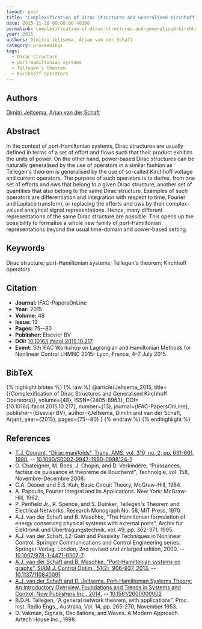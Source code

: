 ```yaml
---
layout: post
title: "Complexification of Dirac Structures and Generalised Kirchhoff Operators"
date: 2015-11-10 00:00:00 +0100
permalink: complexification-of-dirac-structures-and-generalised-kirchhoff-operators
year: 2015
authors: Dimitri Jeltsema, Arjan van der Schaft
category: proceedings
tags:
  - Dirac structure
  - port-Hamiltonian systems
  - Tellegen's theorem
  - Kirchhoff operators
---
```

 
## Authors
[Dimitri Jeltsema](authors/dimitri-jeltsema), [Arjan van der Schaft](authors/arjan-van-der-schaft)
 
## Abstract
In the context of port-Hamiltonian systems, Dirac structures are usually defined in terms of a set of effort and flows such that their product exhibits the units of power. On the other hand, power-based Dirac structures can be naturally generalised by the use of operators in a similar fashion as Tellegen's theorem is generalised by the use of so-called Kirchhoff voltage and current operators. The purpose of such operators is to derive, from one set of efforts and ows that belong to a given Dirac structure, another set of quantities that also belong to the same Dirac structure. Examples of such operators are differentiation and integration with respect to time, Fourier and Laplace transform, or replacing the efforts and ows by their complex-valued analytical signal representations. Hence, many different representations of the same Dirac structure are possible. This opens up the possibility to formalise a whole new family of port-Hamiltonian representations beyond the usual time-domain and power-based setting.
 
## Keywords
Dirac structure; port-Hamiltonian systems; Tellegen's theorem; Kirchhoff operators
 
## Citation
- **Journal:** IFAC-PapersOnLine
- **Year:** 2015
- **Volume:** 48
- **Issue:** 13
- **Pages:** 75--80
- **Publisher:** Elsevier BV
- **DOI:** [10.1016/j.ifacol.2015.10.217](https://doi.org/10.1016/j.ifacol.2015.10.217)
- **Event:** 5th IFAC Workshop on Lagrangian and Hamiltonian Methods for Nonlinear Control LHMNC 2015- Lyon, France, 4–7 July 2015
 
## BibTeX
{% highlight bibtex %}
{% raw %}
@article{Jeltsema_2015,
  title={{Complexification of Dirac Structures and Generalised Kirchhoff Operators}},
  volume={48},
  ISSN={2405-8963},
  DOI={10.1016/j.ifacol.2015.10.217},
  number={13},
  journal={IFAC-PapersOnLine},
  publisher={Elsevier BV},
  author={Jeltsema, Dimitri and van der Schaft, Arjan},
  year={2015},
  pages={75--80}
}
{% endraw %}
{% endhighlight %}
 
## References
- [T.J. Courant, “Dirac manifolds”, Trans. AMS, vol. 319, no. 2, pp. 631-661, 1990.](dirac-manifolds) -- [10.1090/S0002-9947-1990-0998124-1](https://doi.org/10.1090/S0002-9947-1990-0998124-1)
- G. Chateigner, M. Boes, J. Chopin, and D. Verkindére, “Puissances, facteur de puissance et théoréme de Boucherot”, Technolgie, vol. 158, Novembre-Décembre 2008.
- C.A. Desoer and E.S. Kuh, Basic Circuit Theory, McGraw-Hill, 1984.
- A. Papoulis, Fourier Integral and its Applications. New York: McGraw- Hill, 1962.
- P. Penfield Jr., R. Spence, and S. Duinker, Tellegen's Theorem and Electrical Networks. Research Monograph No. 58, MIT Press, 1970.
- A.J. van der Schaft and B. Maschke, “The Hamiltonian formulation of energy conserving physical systems with external ports”, Archiv für Elektronik und Ubertragungstechnik, vol. 49, pp. 362-371, 1995.
- A.J. van der Schaft, L2-Gain and Passivity Techniques in Nonlinear Control, Springer Communications and Control Engineering series. Springer-Verlag, London, 2nd revised and enlarged edition, 2000. -- [10.1007/978-1-4471-0507-7](https://doi.org/10.1007/978-1-4471-0507-7)
- [A.J. van der Schaft and B. Maschke, “Port-Hamiltonian systems on graphs”, SIAM J. Control Optim., 51(2), 906-937, 2013.](port-hamiltonian-systems-on-graphs) -- [10.1137/110840091](https://doi.org/10.1137/110840091)
- [A.J. van der Schaft and D. Jeltsema. Port-Hamiltonian Systems Theory: An Introductory Overview. Foundations and Trends in Systems and Control, Now Publishers Inc., 2014.](port-hamiltonian-systems-theory-an-introductory-overview-journal) -- [10.1561/2600000002](https://doi.org/10.1561/2600000002)
- B.D.H. Tellegen, “A general network theorem, with applications”, Proc. Inst. Radio Engs., Australia, Vol. 14, pp. 265-270, November 1953.
- D. Vakman, Signals, Oscillations, and Waves. A Modern Approach. Artech House Inc., 1998.


